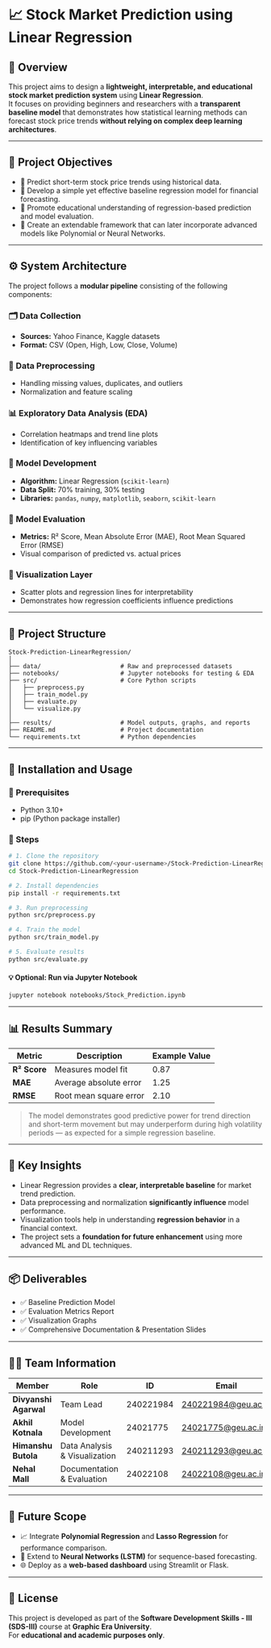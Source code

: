 # 📈 Stock Market Prediction using Linear Regression

## 🧠 Overview
This project aims to design a **lightweight, interpretable, and educational stock market prediction system** using **Linear Regression**.  
It focuses on providing beginners and researchers with a **transparent baseline model** that demonstrates how statistical learning methods can forecast stock price trends **without relying on complex deep learning architectures**.

---

## 🌟 Project Objectives
- 🔹 Predict short-term stock price trends using historical data.  
- 🔹 Develop a simple yet effective baseline regression model for financial forecasting.  
- 🔹 Promote educational understanding of regression-based prediction and model evaluation.  
- 🔹 Create an extendable framework that can later incorporate advanced models like Polynomial or Neural Networks.

---

## ⚙️ System Architecture
The project follows a **modular pipeline** consisting of the following components:

### 🗂️ Data Collection
- **Sources:** Yahoo Finance, Kaggle datasets  
- **Format:** CSV (Open, High, Low, Close, Volume)

### 🧹 Data Preprocessing
- Handling missing values, duplicates, and outliers  
- Normalization and feature scaling  

### 📊 Exploratory Data Analysis (EDA)
- Correlation heatmaps and trend line plots  
- Identification of key influencing variables  

### 🧮 Model Development
- **Algorithm:** Linear Regression (`scikit-learn`)  
- **Data Split:** 70% training, 30% testing  
- **Libraries:** `pandas`, `numpy`, `matplotlib`, `seaborn`, `scikit-learn`

### 🧽 Model Evaluation
- **Metrics:** R² Score, Mean Absolute Error (MAE), Root Mean Squared Error (RMSE)  
- Visual comparison of predicted vs. actual prices  

### 🎨 Visualization Layer
- Scatter plots and regression lines for interpretability  
- Demonstrates how regression coefficients influence predictions  

---

## 🧹 Project Structure
```
Stock-Prediction-LinearRegression/
│
├── data/                      # Raw and preprocessed datasets
├── notebooks/                 # Jupyter notebooks for testing & EDA
├── src/                       # Core Python scripts
│   ├── preprocess.py
│   ├── train_model.py
│   ├── evaluate.py
│   └── visualize.py
│
├── results/                   # Model outputs, graphs, and reports
├── README.md                  # Project documentation
└── requirements.txt           # Python dependencies
```

---

## 🚀 Installation and Usage

### 🔧 Prerequisites
- Python 3.10+
- pip (Python package installer)

### 🧭 Steps
```bash
# 1. Clone the repository
git clone https://github.com/<your-username>/Stock-Prediction-LinearRegression.git
cd Stock-Prediction-LinearRegression

# 2. Install dependencies
pip install -r requirements.txt

# 3. Run preprocessing
python src/preprocess.py

# 4. Train the model
python src/train_model.py

# 5. Evaluate results
python src/evaluate.py
```

#### 💡 Optional: Run via Jupyter Notebook
```bash
jupyter notebook notebooks/Stock_Prediction.ipynb
```

---

## 📊 Results Summary

| Metric | Description | Example Value |
|---------|--------------|---------------|
| **R² Score** | Measures model fit | 0.87 |
| **MAE** | Average absolute error | 1.25 |
| **RMSE** | Root mean square error | 2.10 |

> The model demonstrates good predictive power for trend direction and short-term movement but may underperform during high volatility periods — as expected for a simple regression baseline.

---

## 🧠 Key Insights
- Linear Regression provides a **clear, interpretable baseline** for market trend prediction.  
- Data preprocessing and normalization **significantly influence** model performance.  
- Visualization tools help in understanding **regression behavior** in a financial context.  
- The project sets a **foundation for future enhancement** using more advanced ML and DL techniques.

---

## 📦 Deliverables
- ✅ Baseline Prediction Model  
- ✅ Evaluation Metrics Report  
- ✅ Visualization Graphs  
- ✅ Comprehensive Documentation & Presentation Slides  

---

## 👨‍💻 Team Information

| Member | Role | ID | Email |
|---------|------|----|--------|
| **Divyanshi Agarwal** | Team Lead | 240221984 | 240221984@geu.ac.in |
| **Akhil Kotnala** | Model Development | 24021775 | 24021775@geu.ac.in |
| **Himanshu Butola** | Data Analysis & Visualization | 240211293 | 240211293@geu.ac.in |
| **Nehal Mall** | Documentation & Evaluation | 24022108 | 24022108@geu.ac.in |

---

## 🏁 Future Scope
- 📈 Integrate **Polynomial Regression** and **Lasso Regression** for performance comparison.  
- 🤖 Extend to **Neural Networks (LSTM)** for sequence-based forecasting.  
- 🌐 Deploy as a **web-based dashboard** using Streamlit or Flask.  

---

## 📜 License
This project is developed as part of the **Software Development Skills - III (SDS-III)** course at **Graphic Era University**.  
For **educational and academic purposes only**.

